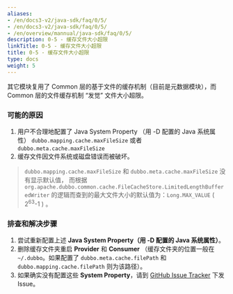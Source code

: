 ```yaml
---
aliases:
- /en/docs3-v2/java-sdk/faq/0/5/
- /en/docs3-v2/java-sdk/faq/0/5/
- /en/overview/mannual/java-sdk/faq/0/5/
description: 0-5 - 缓存文件大小超限
linkTitle: 0-5 - 缓存文件大小超限
title: 0-5 - 缓存文件大小超限
type: docs
weight: 5
---
```






其它模块复用了 Common 层的基于文件的缓存机制（目前是元数据模块），而 Common 层的文件缓存机制 “发觉” 文件大小超限。


### 可能的原因
1. 用户不合理地配置了 Java System Property （用 -D 配置的 Java 系统属性） `dubbo.mapping.cache.maxFileSize` 或者 `dubbo.meta.cache.maxFileSize`
2. 缓存文件因文件系统或磁盘错误而被破坏。


> `dubbo.mapping.cache.maxFileSize` 和 `dubbo.meta.cache.maxFileSize` 没有显示默认值，
而根据 `org.apache.dubbo.common.cache.FileCacheStore.LimitedLengthBufferedWriter` 的逻辑而查到的最大文件大小的默认值为：`Long.MAX_VALUE` ( 2<sup>63</sup>-1 ) 。



### 排查和解决步骤
1. 尝试重新配置上述 **Java System Property（用 -D 配置的 Java 系统属性）**。
2. 删除缓存文件夹重启 **Provider** 和 **Consumer** （缓存文件夹的位置一般在 `~/.dubbo`。如果配置了 `dubbo.meta.cache.filePath` 和 `dubbo.mapping.cache.filePath` 则为该路径）。
3. 如果确实没有配置这些 **System Property**，请到 [GitHub Issue Tracker](https://github.com/apache/dubbo/issues) 下发 Issue。
